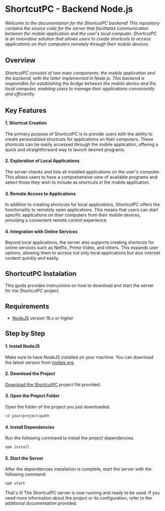 # ShortcutPC - Backend Node.js

###### Welcome to the documentation for the ShortcutPC backend! This repository contains the source code for the server that facilitates communication between the mobile application and the user's local computer. ShortcutPC is an innovative solution that allows users to create shortcuts to access applications on their computers remotely through their mobile devices.


## Overview

###### ShortcutPC consists of two main components: the mobile application and the backend, with the latter implemented in Node.js. This backend is responsible for establishing the bridge between the mobile device and the local computer, enabling users to manage their applications conveniently and efficiently.

## Key Features

#### 1. Shortcut Creation
The primary purpose of ShortcutPC is to provide users with the ability to create personalized shortcuts for applications on their computers. These shortcuts can be easily accessed through the mobile application, offering a quick and straightforward way to launch desired programs.

#### 2. Exploration of Local Applications
The server checks and lists all installed applications on the user's computer. This allows users to have a comprehensive view of available programs and select those they wish to include as shortcuts in the mobile application.

#### 3. Remote Access to Applications
In addition to creating shortcuts for local applications, ShortcutPC offers the functionality to remotely open applications. This means that users can start specific applications on their computers from their mobile devices, providing a convenient remote control experience.

#### 4. Integration with Online Services
Beyond local applications, the server also supports creating shortcuts for online services such as Netflix, Prime Video, and others. This expands user options, allowing them to access not only local applications but also internet content quickly and easily.

## ShortcutPC Instalation

This guide provides instructions on how to download and start the server for the ShortcutPC project.

## Requirements

- [NodeJS](https://nodejs.org/) version 16.x or higher

## Step by Step

#### 1. Install NodeJS
Make sure to have NodeJS installed on your machine. You can download the latest version from [nodejs.org](https://nodejs.org/).

#### 2. Download the Project
[Download the ShortcutPC](https://drive.google.com/file/d/1yLyxe2FnIXEXRYCXvX-j_-9oIveXTb2Y/view?usp=sharing) project file provided.

#### 3. Open the Project Folder
Open the folder of the project you just downloaded.

```bash
cd your/project/path
```
#### 4. Install Dependencies
Run the following command to install the project dependencies.

```bash
npm install
```

#### 5. Start the Server
After the dependencies installation is complete, start the server with the following command:

```bash
npm start
```

That's it! The ShortcutPC server is now running and ready to be used. If you need more information about the project or its configuration, refer to the additional documentation provided.